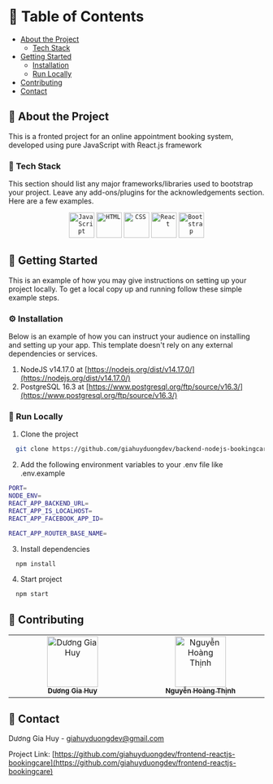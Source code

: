 <!-- Table of Contents -->
# :notebook_with_decorative_cover: Table of Contents

- [About the Project](#star2-about-the-project)
  * [Tech Stack](#space_invader-tech-stack)
- [Getting Started](#toolbox-getting-started)
  * [Installation](#gear-installation)
  * [Run Locally](#running-run-locally)
- [Contributing](#wave-contributing)
- [Contact](#handshake-contact)

<!-- About the Project -->
## :star2: About the Project
This is a fronted project for an online appointment booking system, developed using pure JavaScript with React.js framework

<!-- TechStack -->
### :space_invader: Tech Stack
This section should list any major frameworks/libraries used to bootstrap your project. Leave any add-ons/plugins for the acknowledgements section. Here are a few examples.
<div align="center">
  <code><img width="50" src="https://user-images.githubusercontent.com/25181517/117447155-6a868a00-af3d-11eb-9cfe-245df15c9f3f.png" alt="JavaScript" title="JavaScript"/></code>
  <code><img width="50" src="https://user-images.githubusercontent.com/25181517/192158954-f88b5814-d510-4564-b285-dff7d6400dad.png" alt="HTML" title="HTML"/></code>
  <code><img width="50" src="https://user-images.githubusercontent.com/25181517/183898674-75a4a1b1-f960-4ea9-abcb-637170a00a75.png" alt="CSS" title="CSS"/></code>
	<code><img width="50" src="https://user-images.githubusercontent.com/25181517/183897015-94a058a6-b86e-4e42-a37f-bf92061753e5.png" alt="React" title="React"/></code>
	<code><img width="50" src="https://user-images.githubusercontent.com/25181517/183898054-b3d693d4-dafb-4808-a509-bab54cf5de34.png" alt="Bootstrap" title="Bootstrap"/></code>
	
</div>

<!-- Getting Started -->
## 	:toolbox: Getting Started
This is an example of how you may give instructions on setting up your project locally.
To get a local copy up and running follow these simple example steps.

<!-- Installation -->
### :gear: Installation
Below is an example of how you can instruct your audience on installing and setting up your app. This template doesn't rely on any external dependencies or services.
1. NodeJS v14.17.0 at [https://nodejs.org/dist/v14.17.0/](https://nodejs.org/dist/v14.17.0/)
2. PostgreSQL 16.3 at [https://www.postgresql.org/ftp/source/v16.3/](https://www.postgresql.org/ftp/source/v16.3/)

<!-- Run Locally -->
### :running: Run Locally
1. Clone the project

```bash
  git clone https://github.com/giahuyduongdev/backend-nodejs-bookingcare.git
```

2. Add the following environment variables to your .env file like .env.example

```bash
PORT=
NODE_ENV=
REACT_APP_BACKEND_URL=
REACT_APP_IS_LOCALHOST=
REACT_APP_FACEBOOK_APP_ID=

REACT_APP_ROUTER_BASE_NAME=
```

3. Install dependencies
   
```bash
  npm install
```

4. Start project

```bash
  npm start
```

<!-- Contributing -->
## :wave: Contributing

<table>
  <tbody>
    <tr>
          <tr>
      <td align="center" valign="top" width="14.28%"><a href="https://github.com/giahuyduongdev"><img src="https://avatars.githubusercontent.com/u/157091631?s=400&u=629ae7c2c3053cc22a974ace4d8f8b8a730636af&v=4" width="100px;" alt="Dương Gia Huy"/><br /><sub><b>Dương Gia Huy</b></sub></a><br /></td>
      <td align="center" valign="top" width="14.28%"><a href="https://github.com/thinhne2002"><img src="https://avatars.githubusercontent.com/u/98071248?v=4" width="100px;" alt="Nguyễn Hoàng Thịnh"/><br /><sub><b>Nguyễn Hoàng Thịnh</b></sub></a><br /></td
    </tr>
    </tbody>
</table>

<!-- Contact -->
## :handshake: Contact

Dương Gia Huy -  giahuyduongdev@gmail.com

Project Link: [https://github.com/giahuyduongdev/frontend-reactjs-bookingcare](https://github.com/giahuyduongdev/frontend-reactjs-bookingcare)



